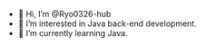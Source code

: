 - 👋 Hi, I’m @Ryo0326-hub
- 👀 I’m interested in Java back-end development.
- 🌱 I’m currently learning Java.
<!---
Ryo0326-hub/Ryo0326-hub is a ✨ special ✨ repository because its `README.md` (this file) appears on your GitHub profile.
You can click the Preview link to take a look at your changes.
--->

